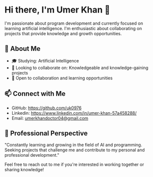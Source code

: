 # Hi there, I'm Umer Khan 👋

I'm passionate about program development and currently focused on learning artificial intelligence. I'm enthusiastic about collaborating on projects that provide knowledge and growth opportunities.

## 🌱 About Me

- 🎓 Studying: Artificial Intelligence
- 💼 Looking to collaborate on: Knowledgeable and knowledge-gaining projects
- 👯 Open to collaboration and learning opportunities

## 📫 Connect with Me

- GitHub: https://github.com/uk0976
- Linkedin: https://www.linkedin.com/in/umer-khan-57a458288/
- Email: umerkhandoctor04@gmail.com

## 🚀 Professional Perspective

"Constantly learning and growing in the field of AI and programming. Seeking projects that challenge me and contribute to my personal and professional development."

Feel free to reach out to me if you're interested in working together or sharing knowledge!
